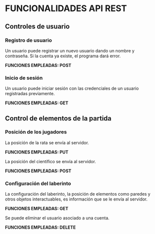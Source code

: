 # FUNCIONALIDADES API REST

## Controles de usuario

### Registro de usuario

Un usuario puede registrar un nuevo usuario dando un nombre y contraseña. Si la cuenta ya existe, el programa dará error.

__FUNCIONES EMPLEADAS: POST__

### Inicio de sesión

Un usuario puede iniciar sesión con las credenciales de un usuario registradas previamente.

__FUNCIONES EMPLEADAS: GET__

## Control de elementos de la partida 

### Posición de los jugadores

La posición de la rata se envía al servidor.

__FUNCIONES EMPLEADAS: PUT__

La posición del científico se envía al servidor.

__FUNCIONES EMPLEADAS: POST__

### Configuración del laberinto

La configuración del laberinto, la posición de elementos como paredes y otros objetos interactuables, es información que se le envía al servidor.

__FUNCIONES EMPLEADAS: GET__


Se puede eliminar el usuario asociado a una cuenta.

__FUNCIONES EMPLEADAS: DELETE__
